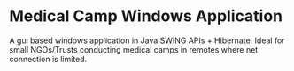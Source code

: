 # Medical Camp Windows Application
A gui based windows application in Java SWING APIs + Hibernate.
Ideal for small NGOs/Trusts conducting medical camps in remotes where net connection is limited.